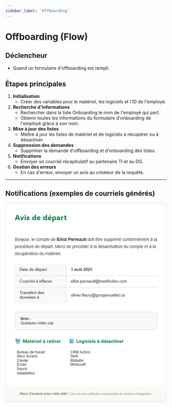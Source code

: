 ```yaml
---
sidebar_label: 'Offboarding'
---
```


# Offboarding (Flow)

## Déclencheur
- Quand un formulaire d'offboarding est rempli.

## Étapes principales
1. **Initialisation**
   - Créer des variables pour le matériel, les logiciels et l'ID de l'employé.
2. **Recherche d'informations**
   - Rechercher dans la liste Onboarding le nom de l'employé qui part.
   - Obtenir toutes les informations du formulaire d'onboarding de l'employé grâce à son nom.
3. **Mise à jour des listes**
   - Mettre à jour les listes de matériel et de logiciels à récupérer ou à désactiver.
4. **Suppression des demandes**
   - Supprimer la demande d'offboarding et d'onboarding des listes.
5. **Notifications**
   - Envoyer un courriel récapitulatif au partenaire TI et au DG.
6. **Gestion des erreurs**
   - En cas d'erreur, envoyer un avis au créateur de la requête.

---

## Notifications (exemples de courriels générés)

![Exemple d'email d'offboarding](/img/email-offboarding.png)